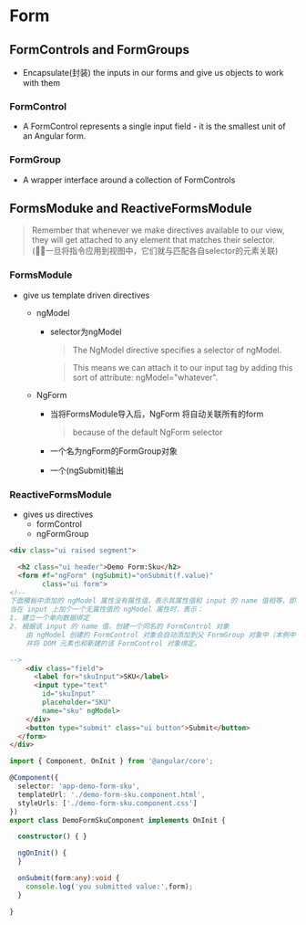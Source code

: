 # Form
## FormControls and FormGroups
* Encapsulate(封装) the inputs in our forms and give us objects to work with them
### FormControl
* A FormControl represents a single input field - it is the smallest unit of an Angular form.
### FormGroup
* A wrapper interface around a collection of FormControls

## FormsModuke and ReactiveFormsModule
> Remember that whenever we make directives available to our view, they will get attached to any element that matches their selector. (一旦将指令应用到视图中，它们就与匹配各自selector的元素关联)
### FormsModule
* give us template driven directives
    * ngModel
        * selector为ngModel
            > The NgModel directive specifies a selector of ngModel. 

            > This means we can attach it to our input tag by adding this sort of attribute: ngModel="whatever".

    * NgForm
        *  当将FormsModule导入后，NgForm 将自动关联所有的form
            > because of the default NgForm selector

        * 一个名为ngForm的FormGroup对象
        * 一个(ngSubmit)输出
### ReactiveFormsModule
* gives us directives
    * formControl
    * ngFormGroup

```html
<div class="ui raised segment">

  <h2 class="ui header">Demo Form:Sku</h2>
  <form #f="ngForm" (ngSubmit)="onSubmit(f.value)"
        class="ui form">
<!--
下面模板中添加的 ngModel 属性没有属性值，表示其属性值和 input 的 name 值相等，即也是 "sku"
当在 input 上加个一个无属性值的 ngModel 属性时，表示：
1. 建立一个单向数据绑定
2. 根据该 input 的 name 值，创建一个同名的 FormControl 对象
    由 ngModel 创建的 FormControl 对象会自动添加到父 FormGroup 对象中（本例中 f），
    并将 DOM 元素也和新建的该 FormControl 对象绑定。

-->
    <div class="field">
      <label for="skuInput">SKU</label>
      <input type="text"
        id="skuInput"
        placeholder="SKU"
        name="sku" ngModel>
    </div>
    <button type="submit" class="ui button">Submit</button>
  </form>
</div>
```
```ts
import { Component, OnInit } from '@angular/core';

@Component({
  selector: 'app-demo-form-sku',
  templateUrl: './demo-form-sku.component.html',
  styleUrls: ['./demo-form-sku.component.css']
})
export class DemoFormSkuComponent implements OnInit {

  constructor() { }

  ngOnInit() {
  }

  onSubmit(form:any):void {
    console.log('you submitted value:',form);
  }

}
```
